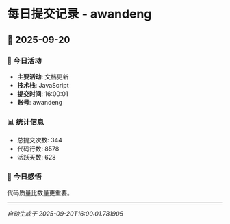 # 每日提交记录 - awandeng

## 📅 2025-09-20

### 🎯 今日活动
- **主要活动**: 文档更新
- **技术栈**: JavaScript
- **提交时间**: 16:00:01
- **账号**: awandeng

### 📊 统计信息
- 总提交次数: 344
- 代码行数: 8578
- 活跃天数: 628

### 💭 今日感悟
代码质量比数量更重要。

---
*自动生成于 2025-09-20T16:00:01.781906*
